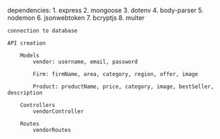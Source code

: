 dependencies: 
    1. express
    2. mongoose
    3. dotenv 
    4. body-parser
    5. nodemon
    6. jsonwebtoken
    7. bcryptjs
    8. multer

    connection to database

    API creation

        Models
            vendor: username, email, password

            Firm: firmName, area, category, region, offer, image

            Product: productName, price, category, image, bestSeller, description

        Controllers
            vendorController

        Routes
            vendorRoutes